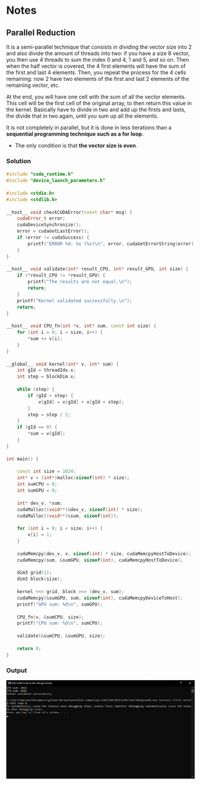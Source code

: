 # Notes

## Parallel Reduction

It is a semi-parallel technique that consists in dividing the vector size into 2 and also divide the amount of threads into two: if you have a size 8 vector, you then use 4 threads to sum the index 0 and 4, 1 and 5, and so on. Then when the half vector is covered, the 4 first elements will have the sum of the first and last 4 elements. Then, you repeat the process for the 4 cells remaining: now 2 have two elements of the first and last 2 elements of the remaining vector, etc.

At the end, you will have one cell with the sum of all the vector elements. This cell will be the first cell of the original array, to then return this value in the kernel. Basically have to divide in two and add up the firsts and lasts, the divide that in two again, until you sum up all the elements.

It is not completely in parallel, but it is done in less iterations than a **sequential programming technique such as a for loop**.

- The only condition is that **the vector size is even**.

### Solution

```c++
#include "cuda_runtime.h"
#include "device_launch_parameters.h"

#include <stdio.h>
#include <stdlib.h>

__host__ void checkCUDAError(const char* msg) {
	cudaError_t error;
	cudaDeviceSynchronize();
	error = cudaGetLastError();
	if (error != cudaSuccess) {
		printf("ERROR %d: %s (%s)\n", error, cudaGetErrorString(error), msg);
	}
}

__host__ void validate(int* result_CPU, int* result_GPU, int size) {
	if (*result_CPU != *result_GPU) {
		printf("The results are not equal.\n");
		return;
	}
	printf("Kernel validated successfully.\n");
	return;
}

__host__ void CPU_fn(int *v, int* sum, const int size) {
	for (int i = 0; i < size; i++) {
		*sum += v[i];
	}
}

__global__ void kernel(int* v, int* sum) {
	int gId = threadIdx.x;
	int step = blockDim.x;

	while (step) {
		if (gId < step) {
			v[gId] = v[gId] + v[gId + step];
		}
		step = step / 2;
	}
	if (gId == 0) {
		*sum = v[gId];
	}
}

int main() {

	const int size = 1024;
	int* v = (int*)malloc(sizeof(int) * size);
	int sumCPU = 0;
	int sumGPU = 0;

	int* dev_v, *sum;
	cudaMalloc((void**)&dev_v, sizeof(int) * size);
	cudaMalloc((void**)&sum, sizeof(int));

	for (int i = 0; i < size; i++) {
		v[i] = 1;
	}

	cudaMemcpy(dev_v, v, sizeof(int) * size, cudaMemcpyHostToDevice);
	cudaMemcpy(sum, &sumGPU, sizeof(int), cudaMemcpyHostToDevice);

	dim3 grid(1);
	dim3 block(size);
	
	kernel <<< grid, block >>> (dev_v, sum);
	cudaMemcpy(&sumGPU, sum, sizeof(int), cudaMemcpyDeviceToHost);
	printf("GPU sum: %d\n", sumGPU);

	CPU_fn(v, &sumCPU, size);
	printf("CPU sum: %d\n", sumCPU);

	validate(&sumCPU, &sumGPU, size);

	return 0;
}
```

### Output

![img](https://github.com/the-other-mariana/parallel-computing-cuda/blob/master/11012021/out.png?raw=true)
